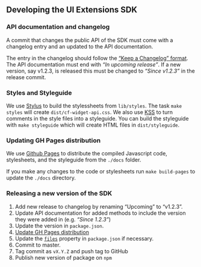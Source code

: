 ## Developing the UI Extensions SDK

### API documentation and changelog

A commit that changes the public API of the SDK must come with a changelog entry
and an updated to the API documentation.

The entry in the changelog should follow the
[“Keep a Changelog” format](http://keepachangelog.com/). The API documentation
must end with _“In upcoming release”_. If a new version, say v1.2.3, is released
this must be changed to _“Since v1.2.3”_ in the release commit.

### Styles and Styleguide

We use [Stylus][] to build the stylessheets from `lib/styles`. The task `make
styles` will create `dist/cf-widget-api.css`.
We also use [KSS][] to turn comments in the style files into a styleguide. You
can build the styleguide with `make styleguide` which will create HTML files in
`dist/styleguide`.

[Stylus]: http://stylus-lang.com/
[KSS]: http://kss-node.github.io/kss-node/

### Updating GH Pages distribution

We use [Github Pages][] to distribute the compiled Javascript code, stylesheets, and
the styleguide from the `./docs` folder.

If you make any changes to the code or stylesheets run `make build-pages` to
update the `./docs` directory.

[Github Pages]: https://help.github.com/categories/github-pages-basics/

### Releasing a new version of the SDK

1. Add new release to changelog by renaming “Upcoming” to “v1.2.3”.
2. Update API documentation for added methods to include the version they were
   added in (e.g. _“Since 1.2.3”_)
3. Update the version in `package.json`.
4. [Update GH Pages distribution](#updating-gh-pages-distribution)
5. Update the [`files`][npm-files] property in `package.json` if necessary.
5. Commit to master.
6. Tag commit as `vX.Y.Z` and push tag to GitHub
7. Publish new version of package on `npm`

[npm-files]: https://docs.npmjs.com/files/package.json#files
